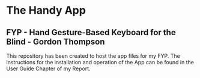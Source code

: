 
<h1>The Handy App</h1>


<h2>FYP - Hand Gesture-Based Keyboard for the Blind - Gordon Thompson</h2>


<p>This repository has been created to host the app files for my FYP. The instructions for the installation and operation of the App can be found in the User Guide Chapter of my Report.</p>
